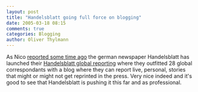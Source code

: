 ```yaml
---
layout: post
title: "Handelsblatt going full force on blogging"
date: 2005-03-18 08:15
comments: true
categories: Blogging
author: Oliver Thylmann
---
```



As Nico [reported some time ago](http://lumma.de/eintrag.php?id=1414) the german newspaper Handelsblatt has launched their [Handelsblatt global reporting](http://services.handelsblatt.de/global-reporting/default.asp) where they outfitted 28 global correspondants with a blog where they can report live, personal, stories that might or might not get reprinted in the press. Very nice indeed and it's good to see that Handelsblatt is pushing it this far and as professional.


